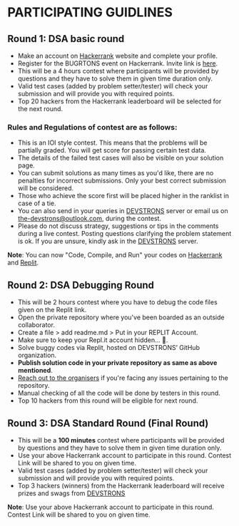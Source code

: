# PARTICIPATING GUIDLINES
<!-- ? Some more part has to be added here -->

## Round 1: DSA basic round
  
  - Make an account on [Hackerrank](https://www.hackerrank.com/) website and complete your profile.
  - Register for the BUGRTONS event on Hackerrank. Invite link is [here](https://www.hackerrank.com/bugtrons).
  - This will be a 4 hours contest where participants will be provided by questions and they have to solve them in given time duration only.
  - Valid test cases (added by problem setter/tester) will check your submission and will provide you with required points.
  - Top 20 hackers from the Hackerrank leaderboard will be selected for the next round.
  
  ### Rules and Regulations of contest are as follows:
  - This is an IOI style contest. This means that the problems will be partially graded. You will get score for passing certain test   data.
  - The details of the failed test cases will also be visible on your solution page.
  - You can submit solutions as many times as you'd like, there are no penalties for incorrect submissions. Only your best correct submission will be considered.
  - Those who achieve the score first will be placed higher in the ranklist in case of a tie.
  - You can also send in your queries in [DEVSTRONS](https://discord.com/invite/MVujzTBqed) server or email us on [the-devstrons@outlook.com](mailto:the-devstrons@outlook.com), during the contest.
  - Please do not discuss strategy, suggestions or tips in the comments during a live contest. Posting questions clarifying the problem statement is ok. If you are unsure, kindly ask in the [DEVSTRONS](https://discord.com/invite/MVujzTBqed) server.

**Note**: You can now "Code, Compile, and Run" your codes on [Hackerrank](https://www.hackerrank.com/) and [Replit](https://replit.com/).

## Round 2: DSA Debugging Round 

  - This will be 2 hours contest where you have to debug the code files given on the Replit link.
  - Open the private repository where you've been boarded as an outside collaborator.
  - Create a file > add readme.md > Put in your REPLIT Account.
  - Make sure to keep your Repl.it account hidden... 🤫.
  - Solve buggy codes via Replit, hosted on DEVSTRONS’ GitHub organization.
  - **Publish solution code in your private repository as same as above mentioned**.
  - [Reach out to the organisers](Teams.md) if you're facing any issues pertaining to the repository.
  - Manual checking of all the code will be done by testers in this round.
  - Top 10 hackers from this round will be eligible for next round.

## Round 3: DSA Standard Round (Final Round)
  - This will be a **100 minutes** contest where participants will be provided by questions and they have to solve them in given time duration only.
  - Use your above Hackerrank account to participate in this round. Contest Link will be shared to you on given time.
  - Valid test cases (added by problem setter/tester) will check your submission and will provide you with required points.
  - Top 3 hackers (winners) from the Hackerrank leaderboard will receive prizes and swags from [DEVSTRONS](https://devstrons.bio.link)
 
 **Note**: Use your above Hackerrank account to participate in this round. Contest Link will be shared to you on given time.
